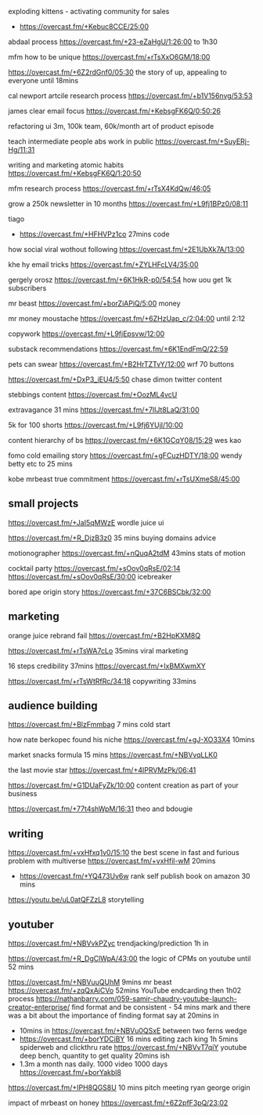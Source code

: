 


exploding kittens - activating community for sales
- https://overcast.fm/+Kebuc8CCE/25:00

abdaal process https://overcast.fm/+23-eZaHgU/1:26:00 to 1h30

mfm how to be unique https://overcast.fm/+rTsXxO6GM/18:00


https://overcast.fm/+6Z2rdGnf0/05:30 the story of up, appealing to everyone until 18mins

cal newport artcile research process https://overcast.fm/+b1V156nvg/53:53

james clear email focus https://overcast.fm/+KebsgFK6Q/0:50:26


refactoring ui 3m, 100k team, 60k/month art of product episode

teach intermediate people abs work in public https://overcast.fm/+SuyERj-Hg/11:31

writing and marketing atomic habits https://overcast.fm/+KebsgFK6Q/1:20:50

mfm research process https://overcast.fm/+rTsX4KdQw/46:05

grow a 250k newsletter in 10 months https://overcast.fm/+L9fj1BPz0/08:11

tiago
- https://overcast.fm/+HFHVPz1co 27mins code

how social viral wothout following https://overcast.fm/+2E1UbXk7A/13:00

khe hy email tricks https://overcast.fm/+ZYLHFcLV4/35:00

gergely orosz https://overcast.fm/+6K1HkR-p0/54:54 how uou get 1k subscribers 


mr beast https://overcast.fm/+borZiAPiQ/5:00 money

mr money moustache https://overcast.fm/+6ZHzUap_c/2:04:00 until 2:12

copywork https://overcast.fm/+L9fjEpsvw/12:00

substack recommendations
https://overcast.fm/+6K1EndFmQ/22:59


pets can swear https://overcast.fm/+B2HrTZTvY/12:00 wrf 70 buttons

https://overcast.fm/+DxP3_iEU4/5:50 chase dimon twitter content

stebbings content https://overcast.fm/+OozML4vcU


extravagance 31 mins https://overcast.fm/+7IlJt8LaQ/31:00


5k for 100 shorts https://overcast.fm/+L9fj6YUjI/10:00


content hierarchy of bs https://overcast.fm/+6K1GCqY08/15:29 wes kao

fomo cold emailing story https://overcast.fm/+gFCuzHDTY/18:00 wendy betty etc to 25 mins

kobe mrbeast true commitment https://overcast.fm/+rTsUXmeS8/45:00

## small projects

https://overcast.fm/+JaI5qMWzE wordle juice ui

https://overcast.fm/+R_DjzB3z0 35 mins buying domains advice 

motionographer https://overcast.fm/+nQuqA2tdM 43mins stats of motion

cocktail party
https://overcast.fm/+sOov0qRsE/02:14
https://overcast.fm/+sOov0qRsE/30:00 icebreaker

bored ape origin story https://overcast.fm/+37C6BSCbk/32:00

## marketing

orange juice rebrand fail https://overcast.fm/+B2HpKXM8Q

https://overcast.fm/+rTsWA7cLo 35mins viral marketing

16 steps credibility 37mins https://overcast.fm/+IxBMXwmXY 

https://overcast.fm/+rTsWtRfRc/34:18 copywriting 33mins 



## audience building

https://overcast.fm/+BlzFmmbag 7 mins cold start


how nate berkopec found his niche https://overcast.fm/+gJ-XO33X4 10mins


market snacks formula 15 mins https://overcast.fm/+NBVvqLLK0 

the last movie star https://overcast.fm/+4IPRVMzPk/06:41


https://overcast.fm/+G1DUaFyZk/10:00 content creation as part of your business 


https://overcast.fm/+77t4shWpM/16:31 theo and bdougie

## writing

https://overcast.fm/+vxHfxq1v0/15:10 the best scene in fast and furious
problem with multiverse https://overcast.fm/+vxHfil-wM 20mins

- https://overcast.fm/+YQ473Uv6w rank self publish book on amazon 30 mins




https://youtu.be/uL0atQFZzL8 storytelling





## youtuber

https://overcast.fm/+NBVvkPZyc trendjacking/prediction 1h in


https://overcast.fm/+R_DgClWpA/43:00 the logic of CPMs on youtube  until 52 mins

https://overcast.fm/+NBVuuQUhM 9mins mr beast
https://overcast.fm/+zqQxAiCVo 52mins YouTube endcarding then 1h02 process
https://nathanbarry.com/059-samir-chaudry-youtube-launch-creator-enterprise/ find format  and be consistent - 54 mins mark and there was a bit about the importance of finding format say at 20mins in
- 10mins in https://overcast.fm/+NBVu0QSxE between two ferns wedge
- https://overcast.fm/+borYDCiBY 16 mins editing zach king  1h 5mins spiderweb and clickthru rate
https://overcast.fm/+NBVvT7qiY youtube deep bench, quantity to get quality 20mins ish
- 1.3m a month nas daily. 1000 video 1000 days https://overcast.fm/+borYakbl8

https://overcast.fm/+IPH8QGS8U 10 mins pitch meeting ryan george origin


impact of mrbeast on honey https://overcast.fm/+6Z2pfF3pQ/23:02